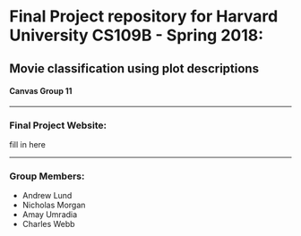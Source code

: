 # Final Project repository for Harvard University CS109B - Spring 2018:
## Movie classification using plot descriptions
#### Canvas Group 11

---

### Final Project Website:
fill in here

---

### Group Members:
- Andrew Lund
- Nicholas Morgan
- Amay Umradia
- Charles Webb

